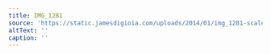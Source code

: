 ```yaml
---
title: IMG_1281
source: 'https://static.jamesdigioia.com/uploads/2014/01/img_1281-scaled.jpg'
altText: ''
caption: ''
---
```


